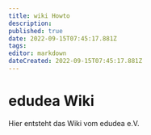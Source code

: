 ```yaml
---
title: wiki Howto
description: 
published: true
date: 2022-09-15T07:45:17.881Z
tags: 
editor: markdown
dateCreated: 2022-09-15T07:45:17.881Z
---
```


# edudea Wiki

Hier entsteht das Wiki vom edudea e.V.